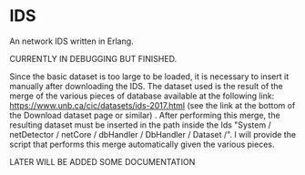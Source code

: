 # IDS

An network IDS written in Erlang.

CURRENTLY IN DEBUGGING BUT FINISHED.

Since the basic dataset is too large to be loaded, it is necessary to insert it manually after downloading the IDS.
The dataset used is the result of the merge of the various pieces of database available at the following link: https://www.unb.ca/cic/datasets/ids-2017.html (see the link at the bottom of the Download dataset page or similar) .
After performing this merge, the resulting dataset must be inserted in the path inside the Ids "System / netDetector / netCore / dbHandler / DbHandler / Dataset /".
I will provide the script that performs this merge automatically given the various pieces.



LATER WILL BE ADDED SOME DOCUMENTATION
